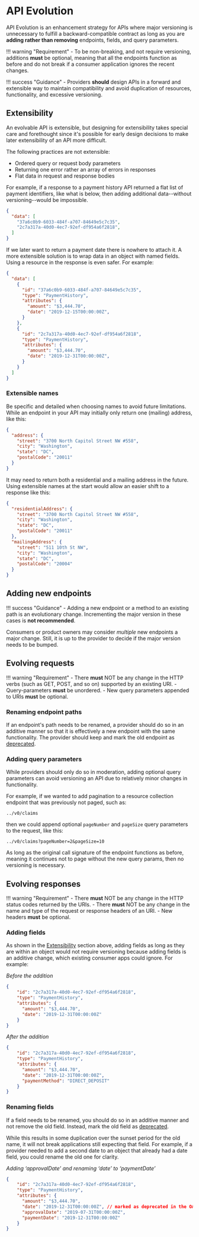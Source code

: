 # API Evolution

API Evolution is an enhancement strategy for APIs where major versioning is unnecessary to fulfill a backward-compatible contract as long as you are **adding rather than removing** endpoints, fields, and query parameters.

!!! warning "Requirement"
    - To be non-breaking, and not require versioning, additions **must** be optional, meaning that all the endpoints function as before and do not break if a consumer application ignores the recent changes.

!!! success "Guidance"
    - Providers **should** design APIs in a forward and extensible way to maintain compatibility and avoid duplication of resources, functionality, and excessive versioning.


## Extensibility

An evolvable API is extensible, but designing for extensibility takes special care and forethought since it's possible for early design decisions to make later extensibility of an API more difficult.

The following practices are not extensible:

- Ordered query or request body parameters 
- Returning one error rather an array of errors in responses
- Flat data in request and response bodies

For example, if a response to a payment history API returned a flat list of payment identifiers, like what is below, then adding additional data--without versioning--would be impossible. 

```json
{
  "data": [
    "37a6c0b9-6033-484f-a707-84649e5c7c35",
    "2c7a317a-40d0-4ec7-92ef-df954a6f2818",
  ]
}

```
If we later want to return a payment date there is nowhere to attach it. A more extensible solution is to wrap data in an object with named fields. Using a resource in the response is even safer. For example: 
```json
{
  "data": [
    {
      "id": "37a6c0b9-6033-484f-a707-84649e5c7c35",
      "type": "PaymentHistory",
      "attributes": {
        "amount": "$3,444.70",
        "date": "2019-12-15T00:00:00Z",
      }
    },
    {
      "id": "2c7a317a-40d0-4ec7-92ef-df954a6f2818",
      "type": "PaymentHistory",
      "attributes": {
        "amount": "$3,444.70",
        "date": "2019-12-31T00:00:00Z",
      }
    }
  ]
}
```
### Extensible names
Be specific and detailed when choosing names to avoid future limitations. While an endpoint in your API may initially only return one (mailing) address, like this: 

```json
{
  "address": {
    "street": "3700 North Capitol Street NW #558",
    "city": "Washington",
    "state": "DC",
    "postalCode": "20011"
  }
}
```

It may need to return both a residential and a mailing address in the future. Using extensible names at the start would allow an easier shift to a response like this: 

```json
{
  "residentialAddress": {
    "street": "3700 North Capitol Street NW #558",
    "city": "Washington",
    "state": "DC",
    "postalCode": "20011"
  },
  "mailingAddress": {
    "street": "511 10th St NW",
    "city": "Washington",
    "state": "DC",
    "postalCode": "20004"
  }
}
```

## Adding new endpoints
!!! success "Guidance"
    - Adding a new endpoint or a method to an existing path is an evolutionary change. Incrementing the major version in these cases is **not recommended**.

Consumers or product owners may consider *multiple* new endpoints a major change. Still, it is up to the provider to decide if the major version needs to be bumped.

## Evolving requests
!!! warning "Requirement"
    - There **must** NOT be any change in the HTTP verbs (such as GET, POST, and so on) supported by an existing URI.
    - Query-parameters **must** be unordered.
    - New query parameters appended to URIs **must** be optional.


### Renaming endpoint paths

If an endpoint's path needs to be renamed, a provider should do so in an additive manner so that it is effectively a new endpoint with the same functionality. The provider should keep and mark the old endpoint as [deprecated](/lifecycle/deprecation).

### Adding query parameters

While providers should only do so in moderation, adding optional query parameters can avoid versioning an API due to relatively minor changes in functionality. 

For example, if we wanted to add pagination to a resource collection endpoint that was previously not paged, such as:

```
../v0/claims
```

then we could append optional `pageNumber` and `pageSize` query parameters to the request, like this:

```
../v0/claims?pageNumber=2&pageSize=10
```

As long as the original call signature of the endpoint functions as before, meaning it continues not to page without the new query params, then no versioning is necessary.

## Evolving responses

!!! warning "Requirement"
    - There **must** NOT be any change in the HTTP status codes returned by the URIs.
    - There **must** NOT be any change in the name and type of the request or response headers of an URI.
    - New headers **must** be optional.


### Adding fields

As shown in the [Extensibility](#extensibility) section above, adding fields as long as they are within an object would not require versioning because adding fields is an additive change, which existing consumer apps could ignore. For example: 

*Before the addition*

```json
{
    "id": "2c7a317a-40d0-4ec7-92ef-df954a6f2818",
    "type": "PaymentHistory",
    "attributes": {
      "amount": "$3,444.70",
      "date": "2019-12-31T00:00:00Z"
    }
}
```

*After the addition*

```json
{
    "id": "2c7a317a-40d0-4ec7-92ef-df954a6f2818",
    "type": "PaymentHistory",
    "attributes": {
      "amount": "$3,444.70",
      "date": "2019-12-31T00:00:00Z",
      "paymentMethod": "DIRECT_DEPOSIT"
    }
}
```

### Renaming fields

If a field needs to be renamed, you should do so in an additive manner and not remove the old field. Instead, mark the old field as [deprecated](/lifecycle/deprecation). 

While this results in some duplication over the sunset period for the old name, it will not break applications still expecting that field.
For example, if a provider needed to add a second date to an object that already had a date field, you could rename the old one for clarity.

*Adding ‘approvalDate’ and renaming ‘date’ to ‘paymentDate’*

```json
{
    "id": "2c7a317a-40d0-4ec7-92ef-df954a6f2818",
    "type": "PaymentHistory",
    "attributes": {
      "amount": "$3,444.70",
      "date": "2019-12-31T00:00:00Z", // marked as deprecated in the OAS
      "approvalDate": "2019-07-31T00:00:00Z",
      "paymentDate": "2019-12-31T00:00:00Z"
    }
}
```
